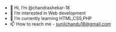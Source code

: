 - 👋 Hi, I’m @chandrashekar-18
- 👀 I’m interested in Web development
- 🌱 I’m currently learning HTML,CSS,PHP
- 📫 How to reach me - sunilchandu18@gmail.com

<!---
chandrashekar-18/chandrashekar-18 is a ✨ special ✨ repository because its `README.md` (this file) appears on your GitHub profile.
You can click the Preview link to take a look at your changes.
--->
